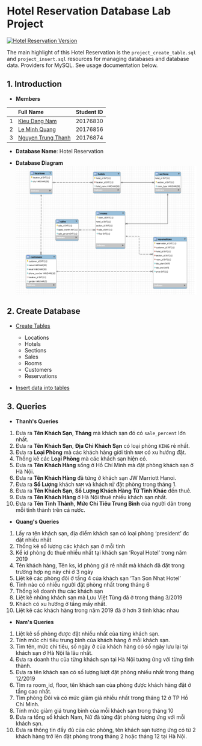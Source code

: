 # Hotel Reservation Database Lab Project
[![Hotel Reservation Version](https://img.shields.io/visual-studio-marketplace/v/swellaby.rust-pack?color=1&label=Hotel%20Reservation%20Version&logo=1&logoColor=1)](https://img.shields.io/visual-studio-marketplace/v/swellaby.rust-pack?color=1&label=Hotel%20Reservation%20Version&logo=1&logoColor=1)

The main highlight of this Hotel Reservation is the `project_create_table.sql` and `project_insert.sql` resources for managing databases and database data. Providers for MySQL. See usage documentation below.

## 1. Introduction 
- **Members**

| |Full Name|Student ID|
|:--:|:--|:--:|
| 1 | [Kieu Dang Nam](https://github.com/dangnam739) | 20176830 |
| 2 | [Le Minh Quang](https://github.com/lequang-hp) | 20176856 |
| 3 | [Nguyen Trung Thanh](https://github.com/thanhhff) | 20176874 |

- **Database Name**: Hotel Reservation 

- **Database Diagram** 
![alt text](Diagram/project_diagram_v3.png)

## 2. Create Database
-  [Create Tables](https://github.com/thanhhff/hotel-database/blob/master/project_create_table.sql)
    - Locations
    - Hotels
    - Sections
    - Sales
    - Rooms  
    - Customers
    - Reservations
  
- [Insert data into tables](https://github.com/thanhhff/hotel-database/blob/master/project_insert.sql)

## 3. Queries

- **Thanh's Queries**

1)  Đưa ra **Tên Khách Sạn**, **Tháng** mà khách sạn đó có `sale_percent` lớn nhất.
2)  Đưa ra  **Tên Khách Sạn**, **Địa Chỉ Khách Sạn** có loại phòng `KING` rẻ nhất.
3)  Đưa ra **Loại Phòng** mà các khách hàng giới tính `NAM` có xu hướng đặt.
4) Thống kê các **Loại Phòng** mà các khách sạn hiện có.
5) Đưa ra **Tên Khách Hàng** sống ở Hồ Chí Minh mà đặt phòng khách sạn ở Hà Nội.
6) Đưa ra **Tên Khách Hàng** đã từng ở khách sạn JW Marriott Hanoi.
7) Đưa ra **Số Lượng** khách `NAM` và khách `NỮ` đặt phòng trong tháng 1.
8) Đưa ra **Tên Khách Sạn**, **Số Lượng Khách Hàng Từ Tỉnh Khác** đến thuê.
9) Đưa ra **Tên Khách Hàng** ở Hà Nội thuê nhiều khách sạn nhất.
10) Đưa ra **Tên Tỉnh Thành**, **Mức Chi Tiêu Trung Bình** của người dân trong mỗi tỉnh thành trên cả nước.



- **Quang's Queries**

1)	Lấy ra tên khách sạn, địa điểm khách sạn có loại phòng ‘president’ đc đặt nhiều nhất
2)	Thống kê số lượng các khách sạn ở mỗi tỉnh
3)	Kể id phòng đc thuê nhiều nhất tại khách sạn ‘Royal Hotel’ trong năm 2019
4)	Tên khách hàng, Tên ks, id phòng giá rẻ nhất mà khách đã đặt trong trường hợp ng này chỉ ở 3 ngày
5)	Liệt kê các phòng đôi ở tầng 4 của khách sạn ‘Tan Son Nhat Hotel’
6)	Tỉnh nào có nhiều người đặt phòng nhất trong tháng 6
7)	Thống kê doanh thu các khách sạn
8)	Liệt kê những khách sạn mà Lưu Việt Tùng đã ở trong tháng 3/2019
9)	Khách có xu hướng ở tầng mấy nhất.
10)	Liệt kê các khách hàng trong năm 2019 đã ở hơn 3 tỉnh khác nhau


- **Nam's Queries**
1)  Liệt kê số phòng được đặt nhiều nhất của từng khách sạn.
2)  Tính mức chi tiêu trung bình của khách hàng ở mỗi khách sạn.
3)  Tìm tên, mức chi tiêu, số ngày ở của khách hàng có số ngày lưu lại tại khách sạn ở Hà Nội là lâu nhất.
4)  Đưa ra doanh thu của từng khách sạn tại Hà Nội tương ứng với từng tỉnh thành.
5)  Đưa ra tên khách sạn có số lượng lượt đặt phòng nhiều nhất trong tháng 12/2019
6)  Tìm ra room_id, floor, tên khách sạn của phòng được khách hàng đặt ở tầng cao nhất.
7)  Tìm phòng Đôi và có mức giảm giá nhiều nhất trong tháng 12 ở TP Hồ Chí Minh.
8)  Tính mức giảm giá trung bình của mỗi khách sạn trong tháng 10
9)  Đưa ra tổng số khách Nam, Nữ đã từng đặt phòng tương ứng với mỗi khách sạn.
10) Đưa ra thông tin đầy đủ của các phòng, tên khách sạn tương ứng có từ 2 khách hàng trở lên đặt phòng trong tháng 2 hoặc tháng 12 tại Hà Nội.
